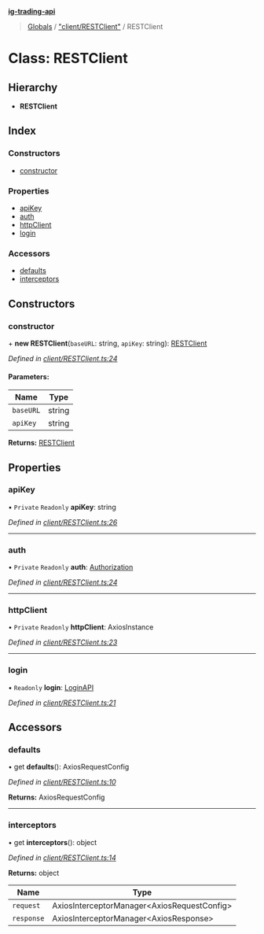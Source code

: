 **[ig-trading-api](../README.md)**

> [Globals](../globals.md) / ["client/RESTClient"](../modules/_client_restclient_.md) / RESTClient

# Class: RESTClient

## Hierarchy

* **RESTClient**

## Index

### Constructors

* [constructor](_client_restclient_.restclient.md#constructor)

### Properties

* [apiKey](_client_restclient_.restclient.md#apikey)
* [auth](_client_restclient_.restclient.md#auth)
* [httpClient](_client_restclient_.restclient.md#httpclient)
* [login](_client_restclient_.restclient.md#login)

### Accessors

* [defaults](_client_restclient_.restclient.md#defaults)
* [interceptors](_client_restclient_.restclient.md#interceptors)

## Constructors

### constructor

\+ **new RESTClient**(`baseURL`: string, `apiKey`: string): [RESTClient](_client_restclient_.restclient.md)

*Defined in [client/RESTClient.ts:24](https://github.com/bennycode/ig-trading-api/blob/6ef211b/src/client/RESTClient.ts#L24)*

#### Parameters:

Name | Type |
------ | ------ |
`baseURL` | string |
`apiKey` | string |

**Returns:** [RESTClient](_client_restclient_.restclient.md)

## Properties

### apiKey

• `Private` `Readonly` **apiKey**: string

*Defined in [client/RESTClient.ts:26](https://github.com/bennycode/ig-trading-api/blob/6ef211b/src/client/RESTClient.ts#L26)*

___

### auth

• `Private` `Readonly` **auth**: [Authorization](../interfaces/_client_restclient_.authorization.md)

*Defined in [client/RESTClient.ts:24](https://github.com/bennycode/ig-trading-api/blob/6ef211b/src/client/RESTClient.ts#L24)*

___

### httpClient

• `Private` `Readonly` **httpClient**: AxiosInstance

*Defined in [client/RESTClient.ts:23](https://github.com/bennycode/ig-trading-api/blob/6ef211b/src/client/RESTClient.ts#L23)*

___

### login

• `Readonly` **login**: [LoginAPI](_login_loginapi_.loginapi.md)

*Defined in [client/RESTClient.ts:21](https://github.com/bennycode/ig-trading-api/blob/6ef211b/src/client/RESTClient.ts#L21)*

## Accessors

### defaults

• get **defaults**(): AxiosRequestConfig

*Defined in [client/RESTClient.ts:10](https://github.com/bennycode/ig-trading-api/blob/6ef211b/src/client/RESTClient.ts#L10)*

**Returns:** AxiosRequestConfig

___

### interceptors

• get **interceptors**(): object

*Defined in [client/RESTClient.ts:14](https://github.com/bennycode/ig-trading-api/blob/6ef211b/src/client/RESTClient.ts#L14)*

**Returns:** object

Name | Type |
------ | ------ |
`request` | AxiosInterceptorManager\<AxiosRequestConfig> |
`response` | AxiosInterceptorManager\<AxiosResponse> |
